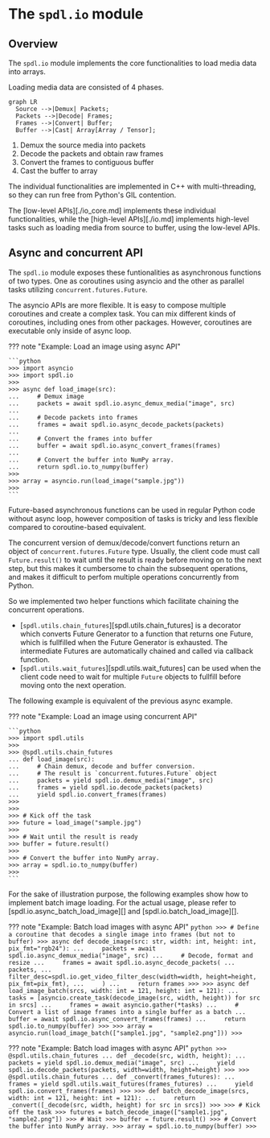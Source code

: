 # The `spdl.io` module

## Overview

The `spdl.io` module implements the core functionalities to load media data into arrays.

Loading media data are consisted of 4 phases.

``` mermaid
graph LR
  Source -->|Demux| Packets;
  Packets -->|Decode| Frames;
  Frames -->|Convert| Buffer;
  Buffer -->|Cast| Array[Array / Tensor];
```

1. Demux the source media into packets
2. Decode the packets and obtain raw frames
3. Convert the frames to contiguous buffer
4. Cast the buffer to array

The individual functionalities are implemented in C++ with multi-threading, so they can
run free from Python's GIL contention.

The [low-level APIs][./io_core.md] implements these individual functionalities, while the
[high-level APIs][./io.md] implements high-level tasks such as loading media from source
to buffer, using the low-level APIs.

## Async and concurrent API

The `spdl.io` module exposes these funtionalities as asynchronous functions of two types.
One as coroutines using asyncio and the other as parallel tasks utilizing
`concurrent.futures.Future`.

The asyncio APIs are more flexible. It is easy to compose multiple coroutines and create
a complex task. You can mix different kinds of coroutines, including
ones from other packages. However, coroutines are executable only inside of async loop.

??? note "Example: Load an image using async API"

    ```python
    >>> import asyncio
    >>> import spdl.io
    >>>
    >>> async def load_image(src):
    ...     # Demux image
    ...     packets = await spdl.io.async_demux_media("image", src)
    ...
    ...     # Decode packets into frames
    ...     frames = await spdl.io.async_decode_packets(packets)
    ...
    ...     # Convert the frames into buffer
    ...     buffer = await spdl.io.async_convert_frames(frames)
    ...
    ...     # Convert the buffer into NumPy array.
    ...     return spdl.io.to_numpy(buffer)
    >>>
    >>> array = asyncio.run(load_image("sample.jpg"))
    >>>
    ```

Future-based asynchronous functions can be used in regular Python code without async loop,
however composition of tasks is tricky and less flexible compared to coroutine-based equivalent.

The concurrent version of demux/decode/convert functions return an object of
`concurrent.futures.Future` type. Usually, the client code must call
`Future.result()` to wait until the result is ready before moving on to the
next step, but this makes it cumbersome to chain the subsequent operations,
and makes it difficult to perfom multiple operations concurrently from Python.

So we implemented two helper functions which facilitate chaining the
concurrent operations.

* [``spdl.utils.chain_futures``][spdl.utils.chain_futures] is a decorator which converts Future Generator to
  a function that returns one Future, which is fullfilled when the Future Generator
  is exhausted. The intermediate Futures are automatically chained and called via
  callback function.
* [``spdl.utils.wait_futures``][spdl.utils.wait_futures] can be used when the client code need to wait for multiple
  ``Future`` objects to fullfill before moving onto the next operation.

The following example is equivalent of the previous async example.

??? note "Example: Load an image using concurrent API"

    ```python
    >>> import spdl.utils
    >>>
    >>> @spdl.utils.chain_futures
    ... def load_image(src):
    ...     # Chain demux, decode and buffer conversion.
    ...     # The result is `concurrent.futures.Future` object
    ...     packets = yield spdl.io.demux_media("image", src)
    ...     frames = yield spdl.io.decode_packets(packets)
    ...     yield spdl.io.convert_frames(frames)
    >>>
    >>>
    >>> # Kick off the task
    >>> future = load_image("sample.jpg")
    >>>
    >>> # Wait until the result is ready
    >>> buffer = future.result()
    >>>
    >>> # Convert the buffer into NumPy array.
    >>> array = spdl.io.to_numpy(buffer)
    >>>
    ```

For the sake of illustration purpose, the following examples show how to implement
batch image loading. For the actual usage, please refer to
[spdl.io.async_batch_load_image][] and [spdl.io.batch_load_image][].


??? note "Example: Batch load images with async API"
    ```python
    >>> # Define a coroutine that decodes a single image into frames (but not to buffer)
    >>> async def decode_image(src: str, width: int, height: int, pix_fmt="rgb24"):
    ...     packets = await spdl.io.async_demux_media("image", src)
    ...     # Decode, format and resize
    ...     frames = await spdl.io.async_decode_packets(
    ...         packets,
    ...         filter_desc=spdl.io.get_video_filter_desc(width=width, height=height, pix_fmt=pix_fmt),
    ...     )
    ...     return frames
    >>>
    >>> async def load_image_batch(srcs, width: int = 121, height: int = 121):
    ...     tasks = [asyncio.create_task(decode_image(src, width, height)) for src in srcs]
    ...     frames = await asyncio.gather(*tasks)
    ...     # Convert a list of image frames into a single buffer as a batch
    ...     buffer = await spdl.io.async_convert_frames(frames)
    ...     return spdl.io.to_numpy(buffer)
    >>>
    >>> array = asyncio.run(load_image_batch(["sample1.jpg", "sample2.png"]))
    >>>
    ```

??? note "Example: Batch load images with async API"
    ```python
    >>> @spdl.utils.chain_futures
    ... def _decode(src, width, height):
    ...     packets = yield spdl.io.demux_media("image", src)
    ...     yield spdl.io.decode_packets(packets, width=width, height=height)
    >>>
    >>> @spdl.utils.chain_futures
    ... def _convert(frames_futures):
    ...     frames = yield spdl.utils.wait_futures(frames_futures)
    ...     yield spdl.io.convert_frames(frames)
    >>>
    >>> def batch_decode_image(srcs, width: int = 121, height: int = 121):
    ...     return _convert([_decode(src, width, height) for src in srcs])
    >>>
    >>> # Kick off the task
    >>> futures = batch_decode_image(["sample1.jpg", "sample2.png"])
    >>> # Wait
    >>> buffer = future.result()
    >>> # Convert the buffer into NumPy array.
    >>> array = spdl.io.to_numpy(buffer)
    >>>
    ```
